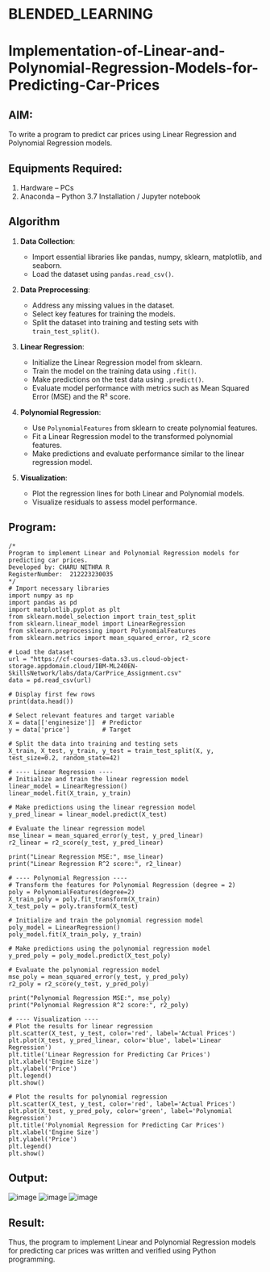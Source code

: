 # BLENDED_LEARNING
# Implementation-of-Linear-and-Polynomial-Regression-Models-for-Predicting-Car-Prices

## AIM:
To write a program to predict car prices using Linear Regression and Polynomial Regression models.

## Equipments Required:
1. Hardware – PCs
2. Anaconda – Python 3.7 Installation / Jupyter notebook

## Algorithm
1. **Data Collection**:  
   - Import essential libraries like pandas, numpy, sklearn, matplotlib, and seaborn.  
   - Load the dataset using `pandas.read_csv()`.

2. **Data Preprocessing**:  
   - Address any missing values in the dataset.  
   - Select key features for training the models.  
   - Split the dataset into training and testing sets with `train_test_split()`.

3. **Linear Regression**:  
   - Initialize the Linear Regression model from sklearn.  
   - Train the model on the training data using `.fit()`.  
   - Make predictions on the test data using `.predict()`.
   - Evaluate model performance with metrics such as Mean Squared Error (MSE) and the R² score.

4. **Polynomial Regression**:  
   - Use `PolynomialFeatures` from sklearn to create polynomial features.  
   - Fit a Linear Regression model to the transformed polynomial features.  
   - Make predictions and evaluate performance similar to the linear regression model.

5. **Visualization**:  
   - Plot the regression lines for both Linear and Polynomial models.  
   - Visualize residuals to assess model performance.
     
## Program:
```
/*
Program to implement Linear and Polynomial Regression models for predicting car prices.
Developed by: CHARU NETHRA R
RegisterNumber:  212223230035
*/
# Import necessary libraries
import numpy as np
import pandas as pd
import matplotlib.pyplot as plt
from sklearn.model_selection import train_test_split
from sklearn.linear_model import LinearRegression
from sklearn.preprocessing import PolynomialFeatures
from sklearn.metrics import mean_squared_error, r2_score

# Load the dataset
url = "https://cf-courses-data.s3.us.cloud-object-storage.appdomain.cloud/IBM-ML240EN-SkillsNetwork/labs/data/CarPrice_Assignment.csv"
data = pd.read_csv(url)

# Display first few rows
print(data.head())

# Select relevant features and target variable
X = data[['enginesize']]  # Predictor
y = data['price']         # Target

# Split the data into training and testing sets
X_train, X_test, y_train, y_test = train_test_split(X, y, test_size=0.2, random_state=42)

# ---- Linear Regression ----
# Initialize and train the linear regression model
linear_model = LinearRegression()
linear_model.fit(X_train, y_train)

# Make predictions using the linear regression model
y_pred_linear = linear_model.predict(X_test)

# Evaluate the linear regression model
mse_linear = mean_squared_error(y_test, y_pred_linear)
r2_linear = r2_score(y_test, y_pred_linear)

print("Linear Regression MSE:", mse_linear)
print("Linear Regression R^2 score:", r2_linear)

# ---- Polynomial Regression ----
# Transform the features for Polynomial Regression (degree = 2)
poly = PolynomialFeatures(degree=2)
X_train_poly = poly.fit_transform(X_train)
X_test_poly = poly.transform(X_test)

# Initialize and train the polynomial regression model
poly_model = LinearRegression()
poly_model.fit(X_train_poly, y_train)

# Make predictions using the polynomial regression model
y_pred_poly = poly_model.predict(X_test_poly)

# Evaluate the polynomial regression model
mse_poly = mean_squared_error(y_test, y_pred_poly)
r2_poly = r2_score(y_test, y_pred_poly)

print("Polynomial Regression MSE:", mse_poly)
print("Polynomial Regression R^2 score:", r2_poly)

# ---- Visualization ----
# Plot the results for linear regression
plt.scatter(X_test, y_test, color='red', label='Actual Prices')
plt.plot(X_test, y_pred_linear, color='blue', label='Linear Regression')
plt.title('Linear Regression for Predicting Car Prices')
plt.xlabel('Engine Size')
plt.ylabel('Price')
plt.legend()
plt.show()

# Plot the results for polynomial regression
plt.scatter(X_test, y_test, color='red', label='Actual Prices')
plt.plot(X_test, y_pred_poly, color='green', label='Polynomial Regression')
plt.title('Polynomial Regression for Predicting Car Prices')
plt.xlabel('Engine Size')
plt.ylabel('Price')
plt.legend()
plt.show()

```

## Output:
![image](https://github.com/user-attachments/assets/f7b3b0d5-d34d-4e2c-9f61-a06ae08651b5)
![image](https://github.com/user-attachments/assets/315fbbbf-eb89-48bf-bfae-2052de60ff2e)
![image](https://github.com/user-attachments/assets/7961acef-a568-4928-ab3f-7e2473396a36)


## Result:
Thus, the program to implement Linear and Polynomial Regression models for predicting car prices was written and verified using Python programming.
